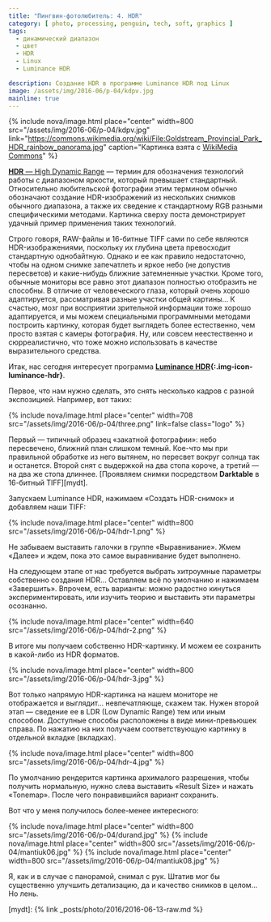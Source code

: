 ```yaml
---
title: "Пингвин-фотолюбитель: 4. HDR"
category: [ photo, processing, penguin, tech, soft, graphics ]
tags:
  - динамический диапазон
  - цвет
  - HDR
  - Linux
  - Luminance HDR

description: Создание HDR в программе Luminance HDR под Linux
image: /assets/img/2016-06/p-04/kdpv.jpg
mainline: true
---
```

{% include nova/image.html place="center" width=800 src="/assets/img/2016-06/p-04/kdpv.jpg"
   link="https://commons.wikimedia.org/wiki/File:Goldstream_Provincial_Park_HDR_rainbow_panorama.jpg"
   caption="Картинка взята с [WikiMedia Commons](https://commons.wikimedia.org/wiki/File:Goldstream_Provincial_Park_HDR_rainbow_panorama.jpg)" %}

[**HDR** — High Dynamic Range][hdr-wiki] — термин для обозначения технологий работы с диапазоном яркости,
который превышает стандартный. Относительно любительской фотографии этим термином обычно обозначают создание
HDR-изображений из нескольких снимков обычного диапазона, а также их сведение к стандартному RGB разными
специфическими методами. Картинка сверху поста демонстрирует удачный пример применения таких технологий.

Строго говоря, RAW-файлы и 16-битные TIFF сами по себе являются HDR-изображениями, поскольку их глубина цвета
превосходит стандартную однобайтную. Однако и ее как правило недостаточно, чтобы на одном снимке запечатлеть
и яркое небо (не допустив пересветов) и какие-нибудь ближние затемненные участки. Кроме того, обычные мониторы
все равно этот диапазон полностью отобразить не способны. В отличие от человеческого глаза, который очень хорошо
адаптируется, рассматривая разные участки общей картины... К счастью, мозг при восприятии зрительной информации
тоже хорошо адаптируется, и мы можем специальными программными методами построить картинку, которая будет
выглядеть более естественно, чем просто взятая с камеры фотография. Ну, или совсем неестественно и сюрреалистично,
что тоже можно использовать в качестве выразительного средства.

Итак, нас сегодня интересует программа **[Luminance HDR][luminance]{:.img-icon-luminance-hdr}**.

<!--more-->

Первое, что нам нужно сделать, это снять несколько кадров с разной экспозицией. Например, вот таких:

{% include nova/image.html place="center" width=708 src="/assets/img/2016-06/p-04/three.png" link=false class="logo" %}

Первый — типичный образец «закатной фотографии»: небо пересвечено, ближний план слишком темный. Кое-что мы при
правильной обработке из него вытянем, но пересвет вокруг солнца так и останется. Второй снят с выдержкой на два
стопа короче, а третий — на два же стопа длиннее. [Проявляем снимки посредством **Darktable** в 16-битный TIFF][mydt].

Запускаем Luminance HDR, нажимаем «Создать HDR-снимок» и добавляем наши TIFF:

{% include nova/image.html place="center" width=800 src="/assets/img/2016-06/p-04/hdr-1.png" %}

Не забываем выставить галочки в группе «Выравнивание». Жмем «Далее» и ждем, пока это самое выравнивание будет выполнено.

На следующем этапе от нас требуется выбрать хитроумные параметры собственно создания HDR... Оставляем всё по умолчанию
и нажимаем «Завершить». Впрочем, есть варианты: можно радостно кинуться экспериментировать, или изучить теорию и выставить
эти параметры осознанно.

{% include nova/image.html place="center" width=640 src="/assets/img/2016-06/p-04/hdr-2.png" %}

В итоге мы получаем собственно HDR-картинку. И можем ее сохранить в какой-либо из HDR форматов.

{% include nova/image.html place="center" width=800 src="/assets/img/2016-06/p-04/hdr-3.jpg" %}

Вот только напрямую HDR-картинка на нашем мониторе не отображается и выглядит... невпечатляюще, скажем так.
Нужен второй этап — сведение ее в LDR (Low Dynamic Range) тем или иным способом. Доступные способы расположены
в виде мини-превьюшек справа. По нажатию на них получаем соответствующую картинку в отдельной вкладке (вкладках).

{% include nova/image.html place="center" width=800 src="/assets/img/2016-06/p-04/hdr-4.jpg" %}

По умолчанию рендерится картинка архималого разрешения, чтобы получить нормальную, нужно слева выставить
«Result Size» и нажать «Tonemap». После чего понравившийся вариант сохранить.

Вот что у меня получилось более-менее интересного:

{% include nova/image.html place="center" width=800 src="/assets/img/2016-06/p-04/durand.jpg" %}
{% include nova/image.html place="center" width=800 src="/assets/img/2016-06/p-04/mantiuk06.jpg" %}
{% include nova/image.html place="center" width=800 src="/assets/img/2016-06/p-04/mantiuk08.jpg" %}

Я, как и в случае с панорамой, снимал с рук. Штатив мог бы существенно улучшить детализацию,
да и качество снимков в целом... Но лень.

[mydt]: {% link _posts/photo/2016/2016-06-13-raw.md %}

[hdr-wiki]: https://ru.wikipedia.org/wiki/High_Dynamic_Range_Imaging
[luminance]: http://qtpfsgui.sourceforge.net/
